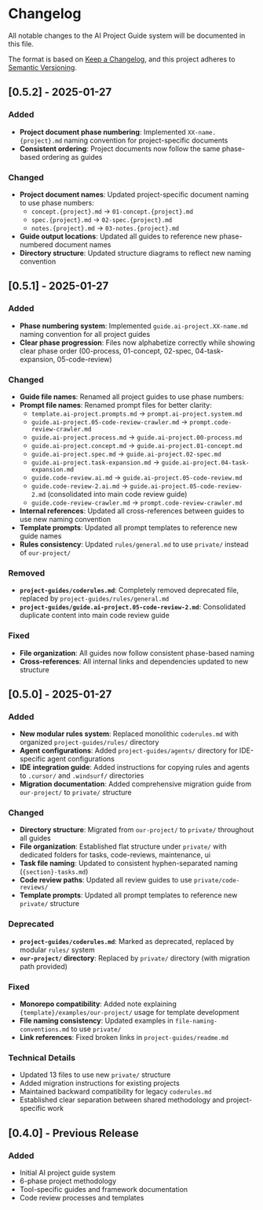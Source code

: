 # Changelog

All notable changes to the AI Project Guide system will be documented in this file.

The format is based on [Keep a Changelog](https://keepachangelog.com/en/1.0.0/),
and this project adheres to [Semantic Versioning](https://semver.org/spec/v2.0.0.html).

## [0.5.2] - 2025-01-27

### Added
- **Project document phase numbering**: Implemented `XX-name.{project}.md` naming convention for project-specific documents
- **Consistent ordering**: Project documents now follow the same phase-based ordering as guides

### Changed
- **Project document names**: Updated project-specific document naming to use phase numbers:
  - `concept.{project}.md` → `01-concept.{project}.md`
  - `spec.{project}.md` → `02-spec.{project}.md`
  - `notes.{project}.md` → `03-notes.{project}.md`
- **Guide output locations**: Updated all guides to reference new phase-numbered document names
- **Directory structure**: Updated structure diagrams to reflect new naming convention

## [0.5.1] - 2025-01-27

### Added
- **Phase numbering system**: Implemented `guide.ai-project.XX-name.md` naming convention for all project guides
- **Clear phase progression**: Files now alphabetize correctly while showing clear phase order (00-process, 01-concept, 02-spec, 04-task-expansion, 05-code-review)

### Changed
- **Guide file names**: Renamed all project guides to use phase numbers:
- **Prompt file names**: Renamed prompt files for better clarity:
  - `template.ai-project.prompts.md` → `prompt.ai-project.system.md`
  - `guide.ai-project.05-code-review-crawler.md` → `prompt.code-review-crawler.md`
  - `guide.ai-project.process.md` → `guide.ai-project.00-process.md`
  - `guide.ai-project.concept.md` → `guide.ai-project.01-concept.md`
  - `guide.ai-project.spec.md` → `guide.ai-project.02-spec.md`
  - `guide.ai-project.task-expansion.md` → `guide.ai-project.04-task-expansion.md`
  - `guide.code-review.ai.md` → `guide.ai-project.05-code-review.md`
  - `guide.code-review-2.ai.md` → `guide.ai-project.05-code-review-2.md` (consolidated into main code review guide)
  - `guide.code-review-crawler.md` → `prompt.code-review-crawler.md`
- **Internal references**: Updated all cross-references between guides to use new naming convention
- **Template prompts**: Updated all prompt templates to reference new guide names
- **Rules consistency**: Updated `rules/general.md` to use `private/` instead of `our-project/`

### Removed
- **`project-guides/coderules.md`**: Completely removed deprecated file, replaced by `project-guides/rules/general.md`
- **`project-guides/guide.ai-project.05-code-review-2.md`**: Consolidated duplicate content into main code review guide

### Fixed
- **File organization**: All guides now follow consistent phase-based naming
- **Cross-references**: All internal links and dependencies updated to new structure

## [0.5.0] - 2025-01-27

### Added
- **New modular rules system**: Replaced monolithic `coderules.md` with organized `project-guides/rules/` directory
- **Agent configurations**: Added `project-guides/agents/` directory for IDE-specific agent configurations
- **IDE integration guide**: Added instructions for copying rules and agents to `.cursor/` and `.windsurf/` directories
- **Migration documentation**: Added comprehensive migration guide from `our-project/` to `private/` structure

### Changed
- **Directory structure**: Migrated from `our-project/` to `private/` throughout all guides
- **File organization**: Established flat structure under `private/` with dedicated folders for tasks, code-reviews, maintenance, ui
- **Task file naming**: Updated to consistent hyphen-separated naming (`{section}-tasks.md`)
- **Code review paths**: Updated all review guides to use `private/code-reviews/`
- **Template prompts**: Updated all prompt templates to reference new `private/` structure

### Deprecated
- **`project-guides/coderules.md`**: Marked as deprecated, replaced by modular `rules/` system
- **`our-project/` directory**: Replaced by `private/` directory (with migration path provided)

### Fixed
- **Monorepo compatibility**: Added note explaining `{template}/examples/our-project/` usage for template development
- **File naming consistency**: Updated examples in `file-naming-conventions.md` to use `private/`
- **Link references**: Fixed broken links in `project-guides/readme.md`

### Technical Details
- Updated 13 files to use new `private/` structure
- Added migration instructions for existing projects
- Maintained backward compatibility for legacy `coderules.md`
- Established clear separation between shared methodology and project-specific work

## [0.4.0] - Previous Release

### Added
- Initial AI project guide system
- 6-phase project methodology
- Tool-specific guides and framework documentation
- Code review processes and templates 